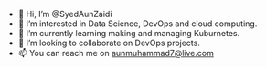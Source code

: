 - 👋 Hi, I’m @SyedAunZaidi
- 👀 I’m interested in Data Science, DevOps and cloud computing. 
- 🌱 I’m currently learning making and managing Kuburnetes.
- 💞️ I’m looking to collaborate on DevOps projects.
- 📫 You can reach me on aunmuhammad7@live.com

<!---
SyedAunZaidi/SyedAunZaidi is a ✨ special ✨ repository because its `README.md` (this file) appears on your GitHub profile.
You can click the Preview link to take a look at your changes.
--->
